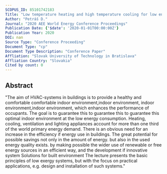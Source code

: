 ```yaml
---
SCOPUS_ID: 85101742183
Title: "Low temperature heating and high temperature cooling for low energy buildings"
Author: "Petráš D."
Journal: "2020 AEE World Energy Conference Proceedings"
Publication Date: {'$date': '2020-01-01T00:00:00Z'}
Publication Year: 2020
DOI: nan
Source Type: "Conference Proceeding"
Document Type: "cp"
Document Type Description: "Conference Paper"
Affliation: "Slovak University of Technology in Bratislava"
Affliation Country: "Slovakia"
Cited by count: 0
---
```


## Abstract
"The aim of HVAC-systems in buildings is to provide a healthy and comfortable comfortable indoor environment,indoor environment, indoor environment,indoor environment, which enhances the performance of occupants. The goal is to guarantee this to guarantee this to guarantee this optimal indoor environment at the low energy consumption. Heating, cooling, ventilation and lighting appliances account for more than one third of the world primary energy demand. There is an obvious need for an increase in the efficiency if energy use in buildings. The great potential for possible savings not only in the amount of energy. but also in the used energy quality exists. by making possible the wider use of renewable or free energy sources in an efficient way, and the development if innovative system Solutions for built environment The lecture presents the basic principles of low exergy systems, but with the focus on practical applications, e.g. design and installation of such systems."
